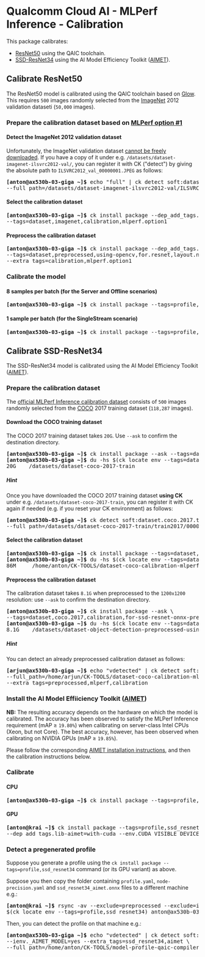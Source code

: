 # Qualcomm Cloud AI - MLPerf Inference - Calibration

This package calibrates:
- [ResNet50](#resnet50) using the QAIC toolchain.
- [SSD-ResNet34](#ssd_resnet34) using the AI Model Efficiency Toolkit ([AIMET](https://quic.github.io/aimet-pages/index.html)).

<a name="resnet50"></a>
## Calibrate ResNet50

The ResNet50 model is calibrated using the QAIC toolchain based on
[Glow](https://github.com/pytorch/glow). This requires `500` images
randomly selected from the [ImageNet](http://www.image-net.org/) 2012 validation dataseti (`50,000` images).

<a name="resnet50_calbration_dataset"></a>
### Prepare the calibration dataset based on [MLPerf option #1](https://github.com/mlcommons/inference/blob/master/calibration/ImageNet/cal_image_list_option_1.txt)

#### Detect the ImageNet 2012 validation dataset

Unfortunately, the ImageNet validation dataset [cannot be
freely downloaded](https://github.com/mlcommons/inference/issues/542).  If you
have a copy of it under e.g. `/datasets/dataset-imagenet-ilsvrc2012-val/`, you
can register it with CK ("detect") by giving the absolute path to
`ILSVRC2012_val_00000001.JPEG` as follows:

<pre>
<b>[anton@ax530b-03-giga ~]&dollar;</b> echo "full" | ck detect soft:dataset.imagenet.val --extra_tags=ilsvrc2012,full \
--full_path=/datasets/dataset-imagenet-ilsvrc2012-val/ILSVRC2012_val_00000001.JPEG
</pre>

#### Select the calibration dataset

<pre>
<b>[anton@ax530b-03-giga ~]&dollar;</b> ck install package --dep_add_tags.imagenet-val=full \
--tags=dataset,imagenet,calibration,mlperf.option1
</pre>

#### Preprocess the calibration dataset

<pre>
<b>[anton@ax530b-03-giga ~]&dollar;</b> ck install package --dep_add_tags.dataset-source=mlperf.option1 \
--tags=dataset,preprocessed,using-opencv,for.resnet,layout.nhwc,first.500 \
--extra_tags=calibration,mlperf.option1
</pre>

### Calibrate the model

#### 8 samples per batch (for the Server and Offline scenarios)

<pre>
<b>[anton@ax530b-03-giga ~]&dollar;</b> ck install package --tags=profile,resnet50,mlperf.option1,bs.8
</pre>


#### 1 sample per batch (for the SingleStream scenario)

<pre>
<b>[anton@ax530b-03-giga ~]&dollar;</b> ck install package --tags=profile,resnet50,mlperf.option1,bs.1
</pre>


<a name="ssd_resnet34"></a>
## Calibrate SSD-ResNet34

The SSD-ResNet34 model is calibrated using the AI Model Efficiency Toolkit ([AIMET](https://github.com/quic/aimet)).

<a name="ssd_resnet34_calbration_dataset"></a>
### Prepare the calibration dataset

The [official MLPerf Inference calibration dataset](https://github.com/mlcommons/inference/blob/master/calibration/COCO/coco_cal_images_list.txt)
consists of `500` images randomly selected from the [COCO](https://cocodataset.org) 2017 training dataset (`118,287` images).

#### Download the COCO training dataset

The COCO 2017 training dataset takes `20G`. Use `--ask` to confirm the destination directory.

<pre>
<b>[anton@ax530b-03-giga ~]&dollar;</b> ck install package --ask --tags=dataset,coco,train,2017
<b>[anton@ax530b-03-giga ~]&dollar;</b> du -hs &dollar;(ck locate env --tags=dataset,coco,train,2017)
20G    /datasets/dataset-coco-2017-train
</pre>

##### Hint

Once you have downloaded the COCO 2017 training dataset **using CK** under e.g. `/datasets/dataset-coco-2017-train`,
you can register it with CK again if needed (e.g. if you reset your CK environment) as follows:

<pre>
<b>[anton@ax530b-03-giga ~]&dollar;</b> ck detect soft:dataset.coco.2017.train --extra_tags=detected,full \
--full_path=/datasets/dataset-coco-2017-train/train2017/000000000009.jpg
</pre>

#### Select the calibration dataset

<pre>
<b>[anton@ax530b-03-giga ~]&dollar;</b> ck install package --tags=dataset,coco,calibration,mlperf
<b>[anton@ax530b-03-giga ~]&dollar;</b> du -hs &dollar;(ck locate env --tags=dataset,coco,calibration,mlperf)
86M     /home/anton/CK-TOOLS/dataset-coco-calibration-mlperf
</pre>

#### Preprocess the calibration dataset

The calibration dataset takes `8.1G` when preprocessed to the `1200x1200` resolution: use `--ask` to confirm the destination directory.

<pre>
<b>[anton@ax530b-03-giga ~]&dollar;</b> ck install package --ask \
--tags=dataset,coco.2017,calibration,for-ssd-resnet-onnx-preprocessed
<b>[anton@ax530b-03-giga ~]&dollar;</b> du -hs &dollar;(ck locate env --tags=dataset,coco.2017,calibration,preprocessed)
8.1G    /datasets/dataset-object-detection-preprocessed-using-opencv-calibration-coco.2017-first.500-for-ssd-resnet-onnx-preprocessed
</pre>

##### Hint

You can detect an already preprocessed calibration dataset as follows:

<pre>
<b>[arjun@ax530b-03-giga ~]&dollar;</b>	echo "vdetected" | ck detect soft:dataset.coco.2017.train \
--full_path=/home/arjun/CK-TOOLS/dataset-coco-calibration-mlperf/train2017/000000391895.jpg \
--extra_tags=preprocessed,mlperf,calibration
</pre>  


<a name="ssd_resnet34_aimet"></a>
### Install the AI Model Effiiciency Toolkit ([AIMET](https://quic.github.io/aimet-pages/index.html))

**NB:** The resulting accuracy depends on the hardware on which the model is
calibrated.  The accuracy has been observed to satisfy the MLPerf Inference
requirement (mAP &GreaterEqual; `19.80%`) when calibrating on server-class
Intel CPUs (Xeon, but not Core).  The best accuracy,
however, has been observed when calibrating on NVIDIA GPUs (mAP &GreaterEqual;
`19.85%`).

Please follow the corresponding [AIMET installation instructions](https://github.com/krai/ck-qaic/tree/main/package/lib-aimet), and then the calibration instructions below.

<a name="ssd_resnet34_calibrate"></a>
### Calibrate

<a name="ssd_resnet34_calibrate_cpu"></a>
#### CPU

<pre>
<b>[anton@ax530b-03-giga ~]&dollar;</b> ck install package --tags=profile,ssd_resnet34
</pre>

<a name="ssd_resnet34_calibrate_gpu"></a>
#### GPU

<pre>
<b>[anton@krai ~]&dollar;</b> ck install package --tags=profile,ssd_resnet34 \
--dep_add_tags.lib-aimet=with-cuda --env.CUDA_VISIBLE_DEVICES=0
</pre>
		
### Detect a pregenerated profile

Suppose you generate a profile using the `ck install package --tags=profile,ssd_resnet34` command (or its GPU variant) as above.

Suppose you then copy the folder containing `profile.yaml`, `node-precision.yaml` and `ssd_resnet34_aimet.onnx` files to a different machine e.g.:

<pre>
<b>[anton@krai ~]&dollar;</b> rsync -av --exclude=preprocessed --exclude=inference --exclude=__pycache__ \
&dollar;(ck locate env --tags=profile,ssd_resnet34) anton@ax530b-03-giga:~/CK-TOOLS
</pre>

Then, you can detect the profile on that machine e.g.:

<pre>
<b>[anton@ax530b-03-giga ~]&dollar;</b> echo "vdetected" | ck detect soft:compiler.glow.profile \
--ienv._AIMET_MODEL=yes --extra_tags=ssd_resnet34,aimet \
--full_path=/home/anton/CK-TOOLS/model-profile-qaic-compiler.python-3.8.5-ssd_resnet34/profile.yaml
</pre>
